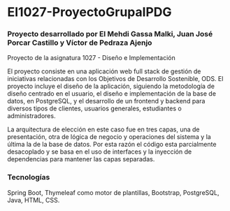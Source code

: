 # EI1027-ProyectoGrupalPDG
### Proyecto desarrollado por El Mehdi Gassa Malki, Juan José Porcar Castillo y Víctor de Pedraza Ajenjo
Proyecto de la asignatura 1027 - Diseño e Implementación

El proyecto consiste en una aplicación web full stack de gestión de iniciativas relacionadas con los Objetivos de Desarrollo Sostenible, ODS. El proyecto incluye el diseño de la aplicación, siguiendo la metodología de diseño centrado en el usuario, el diseño e implementación de la base de datos, en PostgreSQL, y el desarrollo de un frontend y backend para diversos tipos de clientes, usuarios generales, estudiantes o administradores.

La arquitectura de elección en este caso fue en tres capas, una de presentación, otra de lógica de negocio y operaciones del sistema y la última la de la base de datos. Por esta razón el código esta parcialmente desacoplado y se basa en el uso de interfaces y la inyección de dependencias para mantener las capas separadas.
### Tecnologías
Spring Boot, Thymeleaf como motor de plantillas, Bootstrap, PostgreSQL, Java, HTML, CSS.
